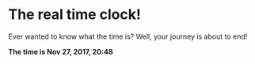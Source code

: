 # The real time clock!

Ever wanted to know what the time is? Well, your journey is about to end!

**The time is Nov 27, 2017, 20:48**